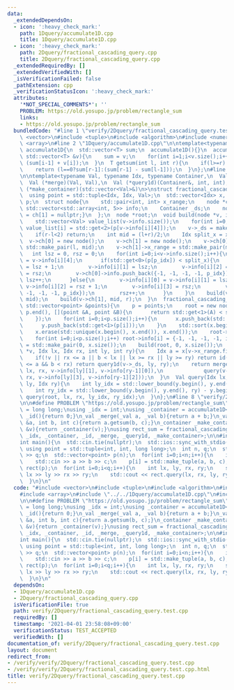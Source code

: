 ```yaml
---
data:
  _extendedDependsOn:
  - icon: ':heavy_check_mark:'
    path: 1Dquery/accumulate1D.cpp
    title: 1Dquery/accumulate1D.cpp
  - icon: ':heavy_check_mark:'
    path: 2Dquery/fractional_cascading_query.cpp
    title: 2Dquery/fractional_cascading_query.cpp
  _extendedRequiredBy: []
  _extendedVerifiedWith: []
  _isVerificationFailed: false
  _pathExtension: cpp
  _verificationStatusIcon: ':heavy_check_mark:'
  attributes:
    '*NOT_SPECIAL_COMMENTS*': ''
    PROBLEM: https://old.yosupo.jp/problem/rectangle_sum
    links:
    - https://old.yosupo.jp/problem/rectangle_sum
  bundledCode: "#line 1 \"verify/2Dquery/fractional_cascading_query.test.cpp\"\n#include\
    \ <vector>\n#include <tuple>\n#include <algorithm>\n#include <numeric>\n#include\
    \ <array>\n#line 2 \"1Dquery/accumulate1D.cpp\"\n\ntemplate<typename T>\nstruct\
    \ accumulate1D{\n  std::vector<T> sum;\n  accumulate1D(){}\n  accumulate1D(const\
    \ std::vector<T> &v){\n    sum = v;\n    for(int i=1;i<v.size();i++) sum[i] =\
    \ (sum[i-1] + v[i]);\n  }\n  T getsum(int l, int r){\n    if(l>=r) return 0;\n\
    \    return (l==0?sum[r-1]:(sum[r-1] - sum[l-1]));\n  }\n};\n#line 6 \"2Dquery/fractional_cascading_query.cpp\"\
    \n\ntemplate<typename Val, typename Idx, typename Container,\n  Val (*id)(),\n\
    \  Val (*merge)(Val, Val),\n  Val (*query1d)(Container&, int, int),\n  Container\
    \ (*make_container)(std::vector<Val>&)\n>\nstruct fractional_cascading_query{\n\
    \  using point = std::tuple<Idx, Idx, Val>;\n  std::vector<Idx> x, y;\n  std::vector<point>\
    \ p;\n  struct node{\n    std::pair<int, int> x_range;\n    node *ch[2];\n   \
    \ std::vector<std::array<int, 5>> info;\n    Container _ds;\n    node(){ch[0]\
    \ = ch[1] = nullptr;}\n  };\n  node *root;\n  void build(node *v, int l, int r){\n\
    \    std::vector<Val> value_list(v->info.size());\n    for(int i=0;i<v->info.size();i++)\
    \ value_list[i] = std::get<2>(p[v->info[i][4]]);\n    v->_ds = make_container(value_list);\n\
    \    if(r-l<2) return;\n    int mid = (l+r)/2;\n    Idx split_x = x[mid];\n  \
    \  v->ch[0] = new node();\n    v->ch[1] = new node();\n    v->ch[0]->x_range =\
    \ std::make_pair(l, mid);\n    v->ch[1]->x_range = std::make_pair(mid, r);\n \
    \   int lsz = 0, rsz = 0;\n    for(int i=0;i<v->info.size();i++){\n      int p_idx\
    \ = v->info[i][4];\n      if(std::get<0>(p[p_idx]) < split_x){\n        v->info[i][0]\
    \ = lsz + 1;\n        v->info[i][1] = lsz;\n        v->info[i][2] = v->info[i][3]\
    \ = rsz;\n        v->ch[0]->info.push_back({-1, -1, -1, -1, p_idx});\n       \
    \ lsz++;\n      }else{\n        v->info[i][0] = v->info[i][1] = lsz;\n       \
    \ v->info[i][2] = rsz + 1;\n        v->info[i][3] = rsz;\n        v->ch[1]->info.push_back({-1,\
    \ -1, -1, -1, p_idx});\n        rsz++;\n      }\n    }\n    build(v->ch[0], l,\
    \ mid);\n    build(v->ch[1], mid, r);\n  }\n  fractional_cascading_query(const\
    \ std::vector<point> &points){\n    p = points;\n    root = new node();\n    std::sort(p.begin(),\
    \ p.end(), [](point &A, point &B){\n      return std::get<1>(A) < std::get<1>(B);\n\
    \    });\n    for(int i=0;i<p.size();i++){\n      x.push_back(std::get<0>(p[i]));\n\
    \      y.push_back(std::get<1>(p[i]));\n    }\n    std::sort(x.begin(), x.end());\n\
    \    x.erase(std::unique(x.begin(), x.end()), x.end());\n    root->info.resize(p.size());\n\
    \    for(int i=0;i<p.size();i++) root->info[i] = {-1, -1, -1, -1, i};\n    root->x_range\
    \ = std::make_pair(0, x.size());\n    build(root, 0, x.size());\n  }\n  Val query(node\
    \ *v, Idx lx, Idx rx, int ly, int ry){\n    Idx a = x[v->x_range.first], b = x[v->x_range.second-1];\n\
    \    if(!v || rx <= a || b < lx || lx >= rx || ly >= ry) return id();\n    if(lx\
    \ <= a && b < rx) return query1d(v->_ds, ly, ry);\n    return merge(query(v->ch[0],\
    \ lx, rx, v->info[ly][1], v->info[ry-1][0]),\n             query(v->ch[1], lx,\
    \ rx, v->info[ly][3], v->info[ry-1][2]));\n  }\n  Val query(Idx lx, Idx rx, Idx\
    \ ly, Idx ry){\n    int ly_idx = std::lower_bound(y.begin(), y.end(), ly) - y.begin();\n\
    \    int ry_idx = std::lower_bound(y.begin(), y.end(), ry) - y.begin();\n    return\
    \ query(root, lx, rx, ly_idx, ry_idx);\n  }\n};\n#line 8 \"verify/2Dquery/fractional_cascading_query.test.cpp\"\
    \n\n#define PROBLEM \"https://old.yosupo.jp/problem/rectangle_sum\"\n\nusing _val\
    \ = long long;\nusing _idx = int;\nusing _container = accumulate1D<_val>;\n_val\
    \ _id(){return 0;}\n_val _merge(_val a, _val b){return a + b;}\n_val _query1d(_container\
    \ &a, int b, int c){return a.getsum(b, c);}\n_container _make_container(std::vector<_val>\
    \ &v){return _container(v);}\nusing rect_sum = fractional_cascading_query<_val,\
    \ _idx, _container, _id, _merge, _query1d, _make_container>;\n\n#include <iostream>\n\
    int main(){\n  std::cin.tie(nullptr);\n  std::ios::sync_with_stdio(false);\n \
    \ using point = std::tuple<int, int, long long>;\n  int n, q;\n  std::cin >> n\
    \ >> q;\n  std::vector<point> p(n);\n  for(int i=0;i<n;i++){\n    int a, b, c;\n\
    \    std::cin >> a >> b >> c;\n    p[i] = std::make_tuple(a, b, c);\n  }\n  rect_sum\
    \ rect(p);\n  for(int i=0;i<q;i++){\n    int lx, ly, rx, ry;\n    std::cin >>\
    \ lx >> ly >> rx >> ry;\n    std::cout << rect.query(lx, rx, ly, ry) << '\\n';\n\
    \  }\n}\n"
  code: "#include <vector>\n#include <tuple>\n#include <algorithm>\n#include <numeric>\n\
    #include <array>\n#include \"../../1Dquery/accumulate1D.cpp\"\n#include \"../../2Dquery/fractional_cascading_query.cpp\"\
    \n\n#define PROBLEM \"https://old.yosupo.jp/problem/rectangle_sum\"\n\nusing _val\
    \ = long long;\nusing _idx = int;\nusing _container = accumulate1D<_val>;\n_val\
    \ _id(){return 0;}\n_val _merge(_val a, _val b){return a + b;}\n_val _query1d(_container\
    \ &a, int b, int c){return a.getsum(b, c);}\n_container _make_container(std::vector<_val>\
    \ &v){return _container(v);}\nusing rect_sum = fractional_cascading_query<_val,\
    \ _idx, _container, _id, _merge, _query1d, _make_container>;\n\n#include <iostream>\n\
    int main(){\n  std::cin.tie(nullptr);\n  std::ios::sync_with_stdio(false);\n \
    \ using point = std::tuple<int, int, long long>;\n  int n, q;\n  std::cin >> n\
    \ >> q;\n  std::vector<point> p(n);\n  for(int i=0;i<n;i++){\n    int a, b, c;\n\
    \    std::cin >> a >> b >> c;\n    p[i] = std::make_tuple(a, b, c);\n  }\n  rect_sum\
    \ rect(p);\n  for(int i=0;i<q;i++){\n    int lx, ly, rx, ry;\n    std::cin >>\
    \ lx >> ly >> rx >> ry;\n    std::cout << rect.query(lx, rx, ly, ry) << '\\n';\n\
    \  }\n}\n"
  dependsOn:
  - 1Dquery/accumulate1D.cpp
  - 2Dquery/fractional_cascading_query.cpp
  isVerificationFile: true
  path: verify/2Dquery/fractional_cascading_query.test.cpp
  requiredBy: []
  timestamp: '2021-04-01 23:58:08+09:00'
  verificationStatus: TEST_ACCEPTED
  verifiedWith: []
documentation_of: verify/2Dquery/fractional_cascading_query.test.cpp
layout: document
redirect_from:
- /verify/verify/2Dquery/fractional_cascading_query.test.cpp
- /verify/verify/2Dquery/fractional_cascading_query.test.cpp.html
title: verify/2Dquery/fractional_cascading_query.test.cpp
---
```

